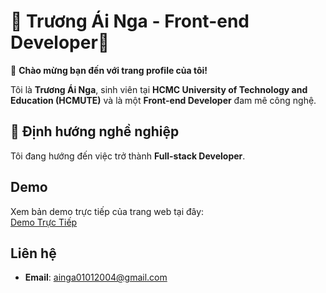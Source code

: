 # 🌟 Trương Ái Nga - Front-end Developer🌟  

👋 **Chào mừng bạn đến với trang profile của tôi!**  

Tôi là **Trương Ái Nga**, sinh viên tại **HCMC University of Technology and Education (HCMUTE)** và là một **Front-end Developer** đam mê công nghệ.  

## 🎯 Định hướng nghề nghiệp  
Tôi đang hướng đến việc trở thành **Full-stack Developer**.

## Demo  
Xem bản demo trực tiếp của trang web tại đây:  
[Demo Trực Tiếp](https://ainga04.github.io/profile-2/)

## Liên hệ
- **Email**: [ainga01012004@gmail.com](mailto:ainga01012004@gmail.com)

